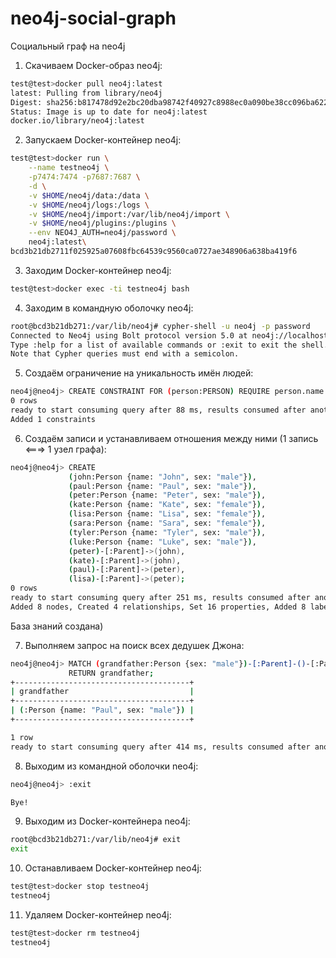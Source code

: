 # neo4j-social-graph
Социальный граф на neo4j

1. Скачиваем Docker-образ neo4j:
```bash
test@test>docker pull neo4j:latest
latest: Pulling from library/neo4j
Digest: sha256:b817478d92e2bc20dba98742f40927c8988ec0a090be38cc096ba6222bd16041
Status: Image is up to date for neo4j:latest
docker.io/library/neo4j:latest
```

2. Запускаем Docker-контейнер neo4j:
```bash
test@test>docker run \
    --name testneo4j \
    -p7474:7474 -p7687:7687 \
    -d \
    -v $HOME/neo4j/data:/data \
    -v $HOME/neo4j/logs:/logs \
    -v $HOME/neo4j/import:/var/lib/neo4j/import \
    -v $HOME/neo4j/plugins:/plugins \
    --env NEO4J_AUTH=neo4j/password \
    neo4j:latest\
bcd3b21db2711f025925a07608fbc64539c9560ca0727ae348906a638ba419f6
```

3. Заходим Docker-контейнер neo4j:
```bash
test@test>docker exec -ti testneo4j bash
```

4. Заходим в командную оболочку neo4j:
```bash
root@bcd3b21db271:/var/lib/neo4j# cypher-shell -u neo4j -p password
Connected to Neo4j using Bolt protocol version 5.0 at neo4j://localhost:7687 as user neo4j.
Type :help for a list of available commands or :exit to exit the shell.
Note that Cypher queries must end with a semicolon.
```

5. Создаём ограничение на уникальность имён людей:
```bash
neo4j@neo4j> CREATE CONSTRAINT FOR (person:PERSON) REQUIRE person.name IS UNIQUE;
0 rows
ready to start consuming query after 88 ms, results consumed after another 0 ms
Added 1 constraints
```

6. Создаём записи и устанавливаем отношения между ними (1 запись <===> 1 узел графа):
```bash
neo4j@neo4j> CREATE
             (john:Person {name: "John", sex: "male"}),
             (paul:Person {name: "Paul", sex: "male"}),
             (peter:Person {name: "Peter", sex: "male"}),
             (kate:Person {name: "Kate", sex: "female"}),
             (lisa:Person {name: "Lisa", sex: "female"}),
             (sara:Person {name: "Sara", sex: "female"}),
             (tyler:Person {name: "Tyler", sex: "male"}),
             (luke:Person {name: "Luke", sex: "male"}),
             (peter)-[:Parent]->(john),
             (kate)-[:Parent]->(john),
             (paul)-[:Parent]->(peter),
             (lisa)-[:Parent]->(peter);
0 rows
ready to start consuming query after 251 ms, results consumed after another 0 ms
Added 8 nodes, Created 4 relationships, Set 16 properties, Added 8 labels
```
База знаний создана)

7. Выполняем запрос на поиск всех дедушек Джона:
```bash
neo4j@neo4j> MATCH (grandfather:Person {sex: "male"})-[:Parent]-()-[:Parent]-(:Person {name: "John"}) 
             RETURN grandfather;
+---------------------------------------+
| grandfather                           |
+---------------------------------------+
| (:Person {name: "Paul", sex: "male"}) |
+---------------------------------------+

1 row
ready to start consuming query after 414 ms, results consumed after another 14 ms
```

8. Выходим из командной оболочки neo4j:
```bash
neo4j@neo4j> :exit

Bye!
```

9. Выходим из Docker-контейнера neo4j:
```bash
root@bcd3b21db271:/var/lib/neo4j# exit
exit
```

10. Останавливаем Docker-контейнер neo4j:
```bash
test@test>docker stop testneo4j
testneo4j
```

11. Удаляем Docker-контейнер neo4j:
```bash
test@test>docker rm testneo4j
testneo4j
```
